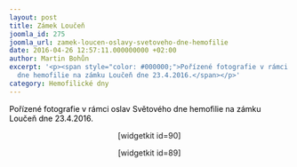 ```yaml
---
layout: post
title: Zámek Loučeň
joomla_id: 275
joomla_url: zamek-loucen-oslavy-svetoveho-dne-hemofilie
date: 2016-04-26 12:57:11.000000000 +02:00
author: Martin Bohůn
excerpt: '<p><span style="color: #000000;">Pořízené fotografie v rámci oslav Světového
  dne hemofilie na zámku Loučeň dne 23.4.2016.</span></p>'
category: Hemofilické dny
---
```

<p><span style="color: #000000;">Pořízené fotografie v rámci oslav Světového dne hemofilie na zámku Loučeň dne 23.4.2016.</span></p>

<p style="text-align: center;"><span>[widgetkit id=90]</span></p>
<p style="text-align: center;"><span>[widgetkit id=89]</span></p>
